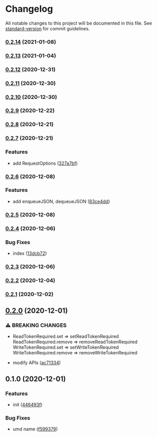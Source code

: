 # Changelog

All notable changes to this project will be documented in this file. See [standard-version](https://github.com/conventional-changelog/standard-version) for commit guidelines.

### [0.2.14](https://github.com/BlackGlory/chan-js/compare/v0.2.13...v0.2.14) (2021-01-08)

### [0.2.13](https://github.com/BlackGlory/chan-js/compare/v0.2.12...v0.2.13) (2021-01-04)

### [0.2.12](https://github.com/BlackGlory/chan-js/compare/v0.2.11...v0.2.12) (2020-12-31)

### [0.2.11](https://github.com/BlackGlory/chan-js/compare/v0.2.10...v0.2.11) (2020-12-30)

### [0.2.10](https://github.com/BlackGlory/chan-js/compare/v0.2.9...v0.2.10) (2020-12-30)

### [0.2.9](https://github.com/BlackGlory/chan-js/compare/v0.2.8...v0.2.9) (2020-12-22)

### [0.2.8](https://github.com/BlackGlory/chan-js/compare/v0.2.7...v0.2.8) (2020-12-21)

### [0.2.7](https://github.com/BlackGlory/chan-js/compare/v0.2.6...v0.2.7) (2020-12-21)


### Features

* add RequestOptions ([327a7bf](https://github.com/BlackGlory/chan-js/commit/327a7bf6df3b33275412110004c981406d6d9501))

### [0.2.6](https://github.com/BlackGlory/chan-js/compare/v0.2.5...v0.2.6) (2020-12-08)


### Features

* add enqueueJSON, dequeueJSON ([83ce4dd](https://github.com/BlackGlory/chan-js/commit/83ce4ddbdfa7538a2f56a9f076cb83014f3d9dcc))

### [0.2.5](https://github.com/BlackGlory/chan-js/compare/v0.2.4...v0.2.5) (2020-12-08)

### [0.2.4](https://github.com/BlackGlory/chan-js/compare/v0.2.3...v0.2.4) (2020-12-06)


### Bug Fixes

* index ([13dcb72](https://github.com/BlackGlory/chan-js/commit/13dcb7213fce1967f5f80bf0ce7385192fa3238d))

### [0.2.3](https://github.com/BlackGlory/chan-js/compare/v0.2.2...v0.2.3) (2020-12-06)

### [0.2.2](https://github.com/BlackGlory/chan-js/compare/v0.2.1...v0.2.2) (2020-12-04)

### [0.2.1](https://github.com/BlackGlory/chan-js/compare/v0.2.0...v0.2.1) (2020-12-02)

## [0.2.0](https://github.com/BlackGlory/chan-js/compare/v0.1.0...v0.2.0) (2020-12-01)


### ⚠ BREAKING CHANGES

* ReadTokenRequired.set => setReadTokenRequired
ReadTokenRequired.remove => removeReadTokenRequired
WriteTokenRequired.set => setWriteTokenRequired
WriteTokenRequired.remove => removeWriteTokenRequired

* modify APIs ([ac71334](https://github.com/BlackGlory/chan-js/commit/ac71334203028d70b9b2743e15e4487f12342ffa))

## 0.1.0 (2020-12-01)


### Features

* init ([446493f](https://github.com/BlackGlory/chan-js/commit/446493fb798fafd9aca6cb69337f09e4121b7fad))


### Bug Fixes

* umd name ([f599379](https://github.com/BlackGlory/chan-js/commit/f59937940224837ec5ea8e78a41f84e76e6b694a))
